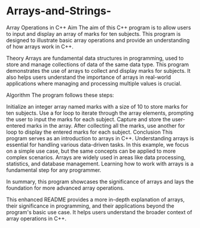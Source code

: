 # Arrays-and-Strings-

Array Operations in C++
Aim
The aim of this C++ program is to allow users to input and display an array of marks for ten subjects. This program is designed to illustrate basic array operations and provide an understanding of how arrays work in C++.

Theory
Arrays are fundamental data structures in programming, used to store and manage collections of data of the same data type. This program demonstrates the use of arrays to collect and display marks for subjects. It also helps users understand the importance of arrays in real-world applications where managing and processing multiple values is crucial.

Algorithm
The program follows these steps:

Initialize an integer array named marks with a size of 10 to store marks for ten subjects.
Use a for loop to iterate through the array elements, prompting the user to input the marks for each subject.
Capture and store the user-entered marks in the array.
After collecting all the marks, use another for loop to display the entered marks for each subject.
Conclusion
This program serves as an introduction to arrays in C++. Understanding arrays is essential for handling various data-driven tasks. In this example, we focus on a simple use case, but the same concepts can be applied to more complex scenarios. Arrays are widely used in areas like data processing, statistics, and database management. Learning how to work with arrays is a fundamental step for any programmer.

In summary, this program showcases the significance of arrays and lays the foundation for more advanced array operations.

This enhanced README provides a more in-depth explanation of arrays, their significance in programming, and their applications beyond the program's basic use case. It helps users understand the broader context of array operations in C++.





